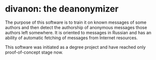 divanon: the deanonymizer
=========================

The purpose of this software is to train it on known messages of some authors and then detect the authorship of anonymous messages those authors left somewhere. It is oriented to messages in Russian and has an ability of automatic fetching of messages from Internet resources.

This software was initiated as a degree project and have reached only proof-of-concept stage now.
